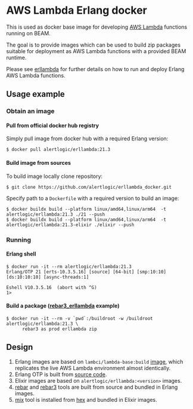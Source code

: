 AWS Lambda Erlang docker
========================

This is used as docker base image for developing [AWS Lambda](https://aws.amazon.com/lambda) functions running on BEAM.

The goal is to provide images which can be used to build zip packages suitable
for deployment as AWS Lambda functions with a provided BEAM runtime.

Please see [erllambda](https://github.com/alertlogic/erllambda) for further details on how to
run and deploy Erlang AWS Lambda functions.

## Usage example

### Obtain an image

#### Pull from official docker hub registry

Simply pull image from docker hub with a required Erlang version:

``` console
$ docker pull alertlogic/erllambda:21.3
```

#### Build image from sources

To build image locally clone repository:

```console
$ git clone https://github.com/alertlogic/erllambda_docker.git
```

Specify path to a `Dockerfile` with a required version to build an image:

``` console
$ docker buildx build --platform linux/amd64,linux/arm64  -t alertlogic/erllambda:21.3 ./21 --push
$ docker buildx build --platform linux/amd64,linux/arm64  -t alertlogic/erllambda:21.3-elixir ./elixir --push
```

### Running

#### Erlang shell

```console
$ docker run -it --rm alertlogic/erllambda:21.3
Erlang/OTP 21 [erts-10.3.5.16] [source] [64-bit] [smp:10:10] [ds:10:10:10] [async-threads:1]

Eshell V10.3.5.16  (abort with ^G)
1>
```

#### Build a package ([rebar3_erllambda](https://github.com/alertlogic/rebar3_erllambda) example)

``` console
$ docker run -it --rm -v `pwd`:/buildroot -w /buildroot alertlogic/erllambda:21.3 \
      rebar3 as prod erllambda zip
```

## Design

1. Erlang images are based on `lambci/lambda-base:build` [image](https://github.com/lambci/docker-lambda),
   which replicates the live AWS Lambda environment almost identically.
2. Erlang OTP is built from [source code](https://github.com/erlang/otp).
3. Elixir images are based on `alertlogic/erllambda:<version>` images.
4. [rebar](https://github.com/rebar/rebar) and [rebar3](https://github.com/erlang/rebar3) tools are built from source and bundled in Erlang images.
5. [mix](https://hexdocs.pm/mix/Mix.html) tool is installed from [hex](http://hex.pm) and bundled in Elixir images.
